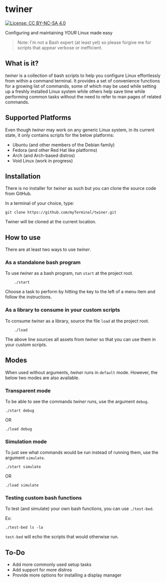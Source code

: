 # twiner

[![License: CC BY-NC-SA 4.0](https://licensebuttons.net/l/by-nc-sa/4.0/80x15.png)](https://creativecommons.org/licenses/by-nc-sa/4.0/)

Configuring and maintaining *YOUR* Linux made easy

> Note: I'm not a Bash expert (at least yet) so please forgive me for scripts that appear verbose or inefficient.

## What is it?

*twiner* is a collection of bash scripts to help you configure Linux effortlessly from within a command terminal. It provides a set of convenience functions for a growing list of commands, some of which may be used while setting up a freshly installed Linux system while others help save time while performing common tasks without the need to refer to man pages of related commands.

## Supported Platforms

Even though *twiner* may work on any generic Linux system, in its current state, it only contains scripts for the below platforms:

- Ubuntu (and other members of the Debian family)
- Fedora (and other Red Hat like platforms)
- Arch (and Arch-based distros)
- Void Linux (work in progress)

## Installation

There is no installer for *twiner* as such but you can clone the source code from GitHub.

In a terminal of your choice, type:

    git clone https://github.com/myTerminal/twiner.git

Twiner will be cloned at the current location.

## How to use

There are at least two ways to use *twiner*.

### As a standalone bash program

To use *twiner* as a bash program, run `start` at the project root.

        ./start

Choose a task to perform by hitting the key to the left of a menu item and follow the instructions.

### As a library to consume in your custom scripts

To consume *twiner* as a library, source the file `load` at the project root.

        ./load

The above line sources all assets from *twiner* so that you can use them in your custom scripts.

## Modes

When used without arguments, *twiner* runs in `default` mode. However, the below two modes are also available.

### Transparent mode

To be able to see the commands *twiner* runs, use the argument `debug`.

    ./start debug

OR

    ./load debug

### Simulation mode

To just see what commands would be run instead of running them, use the argument `simulate`.

    ./start simulate

OR

    ./load simulate

### Testing custom bash functions

To test (and simulate) your own bash functions, you can use `./test-bed`.

Ex:

    ./test-bed ls -la

`test-bed` will echo the scripts that would otherwise run.

## To-Do

- Add more commonly used setup tasks
- Add support for more distros
- Provide more options for installing a display manager
